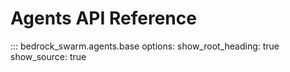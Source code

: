 # Agents API Reference

::: bedrock_swarm.agents.base
    options:
      show_root_heading: true
      show_source: true
